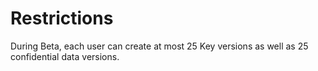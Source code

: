 # Restrictions

During Beta, each user can create at most 25 Key versions as well as 25 confidential data versions.
